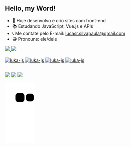 ## Hello, my Word!

- 🚀 Hoje desenvolvo e crio sites com front-end
- 📚 Estudando JavaScript, Vue.js e APIs
- 📞 Me contate pelo E-mail: lucasr.silvapaula@gmail.com
- 😀 Pronouns: ele/dele

<a href="https://github.com/LukasRodriguesX">
  <img height="180em" src="https://github-readme-stats.vercel.app/api?username=LukasRodriguesX&show_icons=true&theme=dark&show &include_all_commits=false&count_private=true"/>
  <img height="180em" src="https://github-readme-stats.vercel.app/api/top-langs/?username=LukasRodriguesX&layout=compact&langs_count=7&theme=dark&show">
</div>


<div style="display: inline_block"><br>
  <img align="center" alt="luka-js" height="30" width="40" src="https://cdn.jsdelivr.net/gh/devicons/devicon/icons/javascript/javascript-original.svg" />
  <img align="center" alt="luka-js" height="30" width="40" src="https://cdn.jsdelivr.net/gh/devicons/devicon/icons/css3/css3-original.svg" />
  <img align="center" alt="luka-js" height="30" width="40" src="https://cdn.jsdelivr.net/gh/devicons/devicon/icons/html5/html5-original.svg" />
  <img align="center" alt="luka-js" height="30" width="40" src="https://cdn.jsdelivr.net/gh/devicons/devicon/icons/vuejs/vuejs-plain-wordmark.svg" />
</div>      

##

<div > 
  <a href="https://www.instagram.com/skaell_luke/" target="_blank"><img src="https://img.shields.io/badge/Instagram-E4405F?style=for-the-badge&logo=instagram&logoColor=white" target="_blank"></a>
  <a href = "mailto:lucasr.silvapaula@gmail.com"><img src="https://img.shields.io/badge/-Gmail-%23333?style=for-the-badge&logo=gmail&logoColor=white" target="_blank"></a>
  <a href="https://www.linkedin.com/in/lucas-rodrigues-519580205/" target="_blank"><img src="https://img.shields.io/badge/-LinkedIn-%230077B5?style=for-the-badge&logo=linkedin&logoColor=white" target="_blank"></a>  
</div>


![Snake animation](https://github.com/lukasrodriguesx/lukasr./blob/output/github-contribution-grid-snake.svg)
